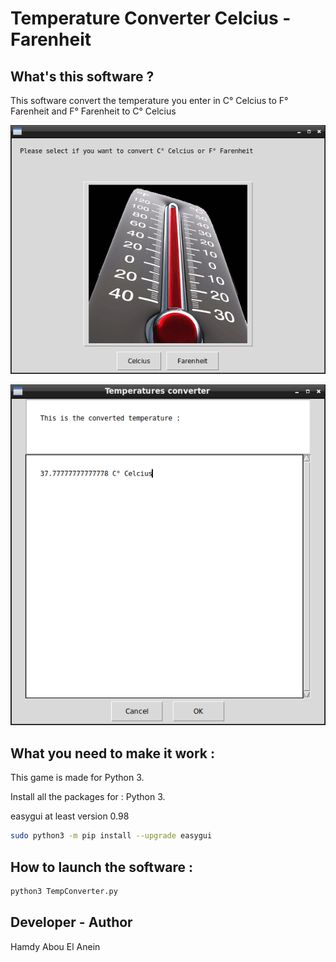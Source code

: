 # Temperature Converter Celcius - Farenheit

## What's this software ?  

This software convert the temperature you enter in C° Celcius to F° Farenheit and F° Farenheit to C° Celcius  



![Screenshot](screenshot.png)  
 
![Screenshot](screenshot1.png) 




## What you need to make it work :  

This game is made for Python 3.  

Install all the packages for : Python 3.  

easygui at least version 0.98  

```sh
sudo python3 -m pip install --upgrade easygui  
```  



## How to launch the software :  

```sh
python3 TempConverter.py
```  


## Developer - Author  

Hamdy Abou El Anein  

